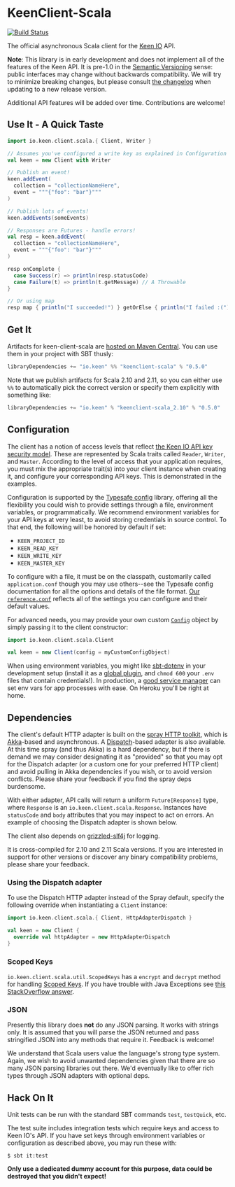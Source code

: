 # KeenClient-Scala

[![Build Status]](https://travis-ci.org/keenlabs/KeenClient-Scala)

The official asynchronous Scala client for the [Keen IO] API.

**Note**: This library is in early development and does not implement all of the
features of the Keen API. It is pre-1.0 in the [Semantic Versioning] sense:
public interfaces may change without backwards compatibility. We will try to
minimize breaking changes, but please consult [the changelog] when updating to a
new release version.

Additional API features will be added over time. Contributions are welcome!

## Use It - A Quick Taste

```scala
import io.keen.client.scala.{ Client, Writer }

// Assumes you've configured a write key as explained in Configuration below
val keen = new Client with Writer

// Publish an event!
keen.addEvent(
  collection = "collectionNameHere",
  event = """{"foo": "bar"}"""
)

// Publish lots of events!
keen.addEvents(someEvents)

// Responses are Futures - handle errors!
val resp = keen.addEvent(
  collection = "collectionNameHere",
  event = """{"foo": "bar"}"""
)

resp onComplete {
  case Success(r) => println(resp.statusCode)
  case Failure(t) => println(t.getMessage) // A Throwable
}

// Or using map
resp map { println("I succeeded!") } getOrElse { println("I failed :(") }
```

## Get It

Artifacts for keen-client-scala are [hosted on Maven Central](http://search.maven.org/#search%7Cga%7C1%7Ckeenclient-scala).
You can use them in your project with SBT thusly:

```scala
libraryDependencies += "io.keen" %% "keenclient-scala" % "0.5.0"
```

Note that we publish artifacts for Scala 2.10 and 2.11, so you can either use `%%` to automatically pick the correct
version or specify them explicitly with something like:

```scala
libraryDependencies += "io.keen" % "keenclient-scala_2.10" % "0.5.0"
```

## Configuration

The client has a notion of access levels that reflect [the Keen IO API key
security model][security]. These are represented by Scala traits called
`Reader`, `Writer`, and `Master`. According to the level of access that your
application requires, you must mix the appropriate trait(s) into your client
instance when creating it, and configure your corresponding API keys. This is
demonstrated in the examples.

Configuration is supported by the [Typesafe config] library, offering all the
flexibility you could wish to provide settings through a file, environment
variables, or programmatically. We recommend environment variables for your API
keys at very least, to avoid storing credentials in source control. To that end,
the following will be honored by default if set:

* `KEEN_PROJECT_ID`
* `KEEN_READ_KEY`
* `KEEN_WRITE_KEY`
* `KEEN_MASTER_KEY`

To configure with a file, it must be on the classpath, customarily called
`application.conf` though you may use others--see the Typesafe config
documentation for all the options and details of the file format. [Our
`reference.conf`] reflects all of the settings you can configure and their
default values.

For advanced needs, you may provide your own custom [`Config`] object by simply
passing it to the client constructor:

```scala
import io.keen.client.scala.Client

val keen = new Client(config = myCustomConfigObject)
```

When using environment variables, you might like [sbt-dotenv] in your
development setup (install it as a [global plugin], and `chmod 600` your `.env`
files that contain credentials!). In production, a [good service manager][runit]
can set env vars for app processes with ease. On Heroku you'll be right at home.

## Dependencies

The client's default HTTP adapter is built on the [spray HTTP toolkit][spray],
which is [Akka]-based and asynchronous. A [Dispatch]-based adapter is also
available. At this time spray (and thus Akka) is a hard dependency, but if there
is demand we may consider designating it as "provided" so that you may opt for
the Dispatch adapter (or a custom one for your preferred HTTP client) and avoid
pulling in Akka dependencies if you wish, or to avoid version conflicts. Please
share your feedback if you find the spray deps burdensome.

With either adapter, API calls will return a uniform `Future[Response]` type,
where `Response` is an `io.keen.client.scala.Response`. Instances have
`statusCode` and `body` attributes that you may inspect to act on errors. An
example of choosing the Dispatch adapter is shown below.

The client also depends on [grizzled-slf4j] for logging.

It is cross-compiled for 2.10 and 2.11 Scala versions. If you are interested in
support for other versions or discover any binary compatibility problems, please
share your feedback.

### Using the Dispatch adapter

To use the Dispatch HTTP adapter instead of the Spray default, specify the
following override when instantiating a `Client` instance:

```scala
import io.keen.client.scala.{ Client, HttpAdapterDispatch }

val keen = new Client {
  override val httpAdapter = new HttpAdapterDispatch
}
```

### Scoped Keys

`io.keen.client.scala.util.ScopedKeys` has a `encrypt` and `decrypt` method for handling
[Scoped Keys](https://keen.io/docs/security/#scoped-key). If you have trouble with Java Exceptions see
[this StackOverflow answer](http://stackoverflow.com/questions/6481627/java-security-illegal-key-size-or-default-parameters).

### JSON

Presently this library does **not** do any JSON parsing. It works with strings only. It is
assumed that you will parse the JSON returned and pass stringified JSON into any methods that
require it. Feedback is welcome!

We understand that Scala users value the language's strong type system. Again,
we wish to avoid unwanted dependencies given that there are so many JSON parsing
libraries out there. We'd eventually like to offer rich types through JSON
adapters with optional deps.

## Hack On It

Unit tests can be run with the standard SBT commands `test`, `testQuick`, etc.

The test suite includes integration tests which require keys and access to Keen
IO's API. If you have set keys through environment variables or configuration as
described above, you may run these with:

    $ sbt it:test

**Only use a dedicated dummy account for this purpose, data could be destroyed
that you didn't expect!**


[Build Status]: https://travis-ci.org/keenlabs/KeenClient-Scala.svg?branch=master
[Keen IO]: http://keen.io/
[Semantic Versioning]: http://semver.org/
[the changelog]: https://github.com/keenlabs/KeenClient-Scala/blob/master/CHANGELOG
[spray]: http://spray.io
[Akka]: http://akka.io
[Dispatch]: http://dispatch.databinder.net/
[grizzled-slf4j]: http://software.clapper.org/grizzled-slf4j/
[security]: https://keen.io/docs/security/
[Typesafe config]: https://github.com/typesafehub/config
[Our `reference.conf`]: https://github.com/keenlabs/KeenClient-Scala/tree/master/src/main/resources/reference.conf
[`Config`]: http://typesafehub.github.io/config/latest/api/com/typesafe/config/Config.html
[sbt-dotenv]: https://github.com/mefellows/sbt-dotenv
[global plugin]: http://www.scala-sbt.org/0.13/docs/Global-Settings.html
[runit]: http://smarden.org/runit/

